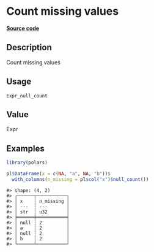 
# Count missing values

[**Source code**](https://github.com/pola-rs/r-polars/tree/4c60e4ba5981c539b9639261157303d78f545b69/R/#L)

## Description

Count missing values

## Usage

<pre><code class='language-R'>Expr_null_count
</code></pre>

## Value

Expr

## Examples

``` r
library(polars)

pl$DataFrame(x = c(NA, "a", NA, "b"))$
  with_columns(n_missing = pl$col("x")$null_count())
```

    #> shape: (4, 2)
    #> ┌──────┬───────────┐
    #> │ x    ┆ n_missing │
    #> │ ---  ┆ ---       │
    #> │ str  ┆ u32       │
    #> ╞══════╪═══════════╡
    #> │ null ┆ 2         │
    #> │ a    ┆ 2         │
    #> │ null ┆ 2         │
    #> │ b    ┆ 2         │
    #> └──────┴───────────┘
